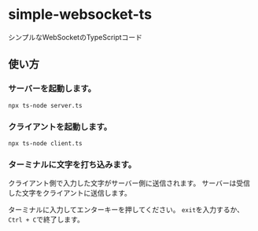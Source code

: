 # simple-websocket-ts
シンプルなWebSocketのTypeScriptコード

## 使い方
### サーバーを起動します。
```
npx ts-node server.ts
```
### クライアントを起動します。
```
npx ts-node client.ts
```
### ターミナルに文字を打ち込みます。
クライアント側で入力した文字がサーバー側に送信されます。
サーバーは受信した文字をクライアントに送信します。

ターミナルに入力してエンターキーを押してください。
`exit`を入力するか、`Ctrl + C`で終了します。
